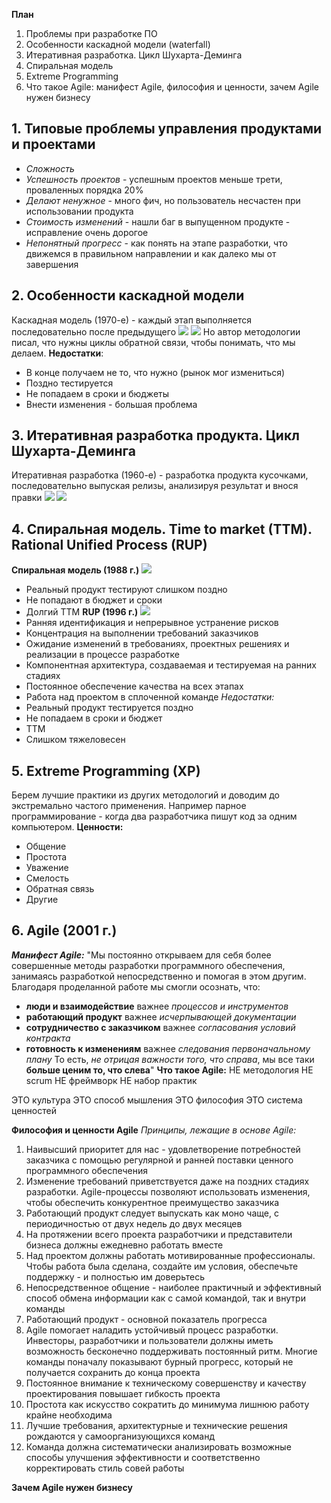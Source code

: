 **План**
1. Проблемы при разработке ПО
2. Особенности каскадной модели (waterfall)
3. Итеративная разработка. Цикл Шухарта-Деминга
4. Спиральная модель
5. Extreme Programming
6. Что такое Agile: манифест Agile, философия и ценности, зачем Agile нужен бизнесу
## 1. Типовые проблемы управления продуктами и проектами
- *Сложность*
- *Успешность проектов* - успешным проектов меньше трети, проваленных порядка 20%
- *Делают ненужное* - много фич, но пользователь несчастен при использовании продукта
- *Стоимость изменений* - нашли баг в выпущенном продукте - исправление очень дорогое
- *Непонятный прогресс* - как понять на этапе разработки, что движемся в правильном направлении и как далеко мы от завершения

## 2. Особенности каскадной модели
Каскадная модель (1970-е) - каждый этап выполняется последовательно после предыдущего
![](attachments/Pasted%20image%2020240323181642.png)
![](attachments/Pasted%20image%2020240323181746.png)
Но автор методологии писал, что нужны циклы обратной связи, чтобы понимать, что мы делаем.
**Недостатки**:
- В конце получаем не то, что нужно (рынок мог измениться)
- Поздно тестируется
- Не попадаем в сроки и бюджеты
- Внести изменения - большая проблема

## 3. Итеративная разработка продукта. Цикл Шухарта-Деминга
Итеративная разработка (1960-е) - разработка продукта кусочками, последовательно выпуская релизы, анализируя результат и внося правки
![](attachments/Pasted%20image%2020240323184141.png)
![](attachments/Pasted%20image%2020240323184238.png)
## 4. Спиральная модель. Time to market (TTM). Rational Unified Process (RUP)
**Спиральная модель (1988 г.)**
![](attachments/Pasted%20image%2020240323184403.png)
- Реальный продукт тестируют слишком поздно
- Не попадают в бюджет и сроки
- Долгий TTM
**RUP (1996 г.)**
![](attachments/Pasted%20image%2020240323184716.png)
- Ранняя идентификация и непрерывное устранение рисков
- Концентрация на выполнении требований заказчиков
- Ожидание изменений в требованиях, проектных решениях и реализации в процессе разработке
- Компонентная архитектура, создаваемая и тестируемая на ранних стадиях
- Постоянное обеспечение качества на всех этапах
- Работа над проектом в сплоченной команде
*Недостатки:*
- Реальный продукт тестируется поздно
- Не попадаем в сроки и бюджет
- TTM
- Слишком тяжеловесен

## 5. Extreme Programming (XP)
Берем лучшие практики из других методологий и доводим до экстремально частого применения. Например парное программирование - когда два разработчика пишут код за одним компьютером.
**Ценности:**
- Общение
- Простота
- Уважение
- Смелость
- Обратная связь
- Другие

## 6.  Agile (2001 г.)
***Манифест Agile:***
"Мы постоянно открываем для себя более совершенные методы разработки программного обеспечения, занимаясь разработкой непосредственно и помогая в этом другим. Благодаря проделанной работе мы смогли осознать, что:
- **люди и взаимодействие** важнее *процессов и инструментов*
- **работающий продукт** важнее *исчерпывающей документации*
- **сотрудничество с заказчиком** важнее *согласования условий контракта*
- **готовность к изменениям** важнее *следования первоначальному плану*
То есть, *не отрицая важности того, что справа*, мы все таки **больше ценим то, что слева**"
**Что такое Agile:**
НЕ методология
НЕ scrum
НЕ фреймворк
НЕ набор практик

ЭТО культура
ЭТО способ мышления
ЭТО философия
ЭТО система ценностей

**Философия и ценности Agile**
*Принципы, лежащие в основе Agile:*
1. Наивысший приоритет для нас - удовлетворение потребностей заказчика с помощью регулярной и ранней поставки ценного программного обеспечения
2. Изменение требований приветствуется даже на поздних стадиях разработки. Agile-процессы позволяют использовать изменения, чтобы обеспечить конкурентное преимущество заказчика
3. Работающий продукт следует выпускать как моно чаще, с периодичностью от двух недель до двух месяцев
4. На протяжении всего проекта разработчики и представители бизнеса должны ежедневно работать вместе
5. Над проектом должны работать мотивированные профессионалы. Чтобы работа была сделана, создайте им условия, обеспечьте поддержку - и полностью им доверьтесь
6. Непосредственное общение - наиболее практичный и эффективный способ обмена информации как с самой командой, так и внутри команды
7. Работающий продукт - основной показатель прогресса
8. Agile помогает наладить устойчивый процесс разработки. Инвесторы, разработчики и пользователи должны иметь возможность бесконечно поддерживать постоянный ритм. Многие команды поначалу показывают бурный прогресс, который не получается сохранить до конца проекта
9. Постоянное внимание к техническому совершенству и качеству проектирования повышает гибкость проекта
10. Простота как искусство сократить до минимума лишнюю работу крайне необходима
11. Лучшие требования, архитектурные и технические решения рождаются у самоорганизующихся команд
12. Команда должна систематически анализировать возможные способы улучшения эффективности и соответственно корректировать стиль совей работы

**Зачем Agile нужен бизнесу**
